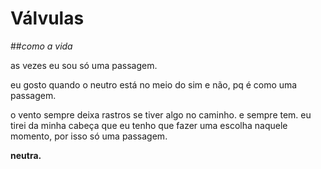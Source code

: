 # Válvulas
##_como a vida_  </p>
as vezes eu sou só uma passagem.
<p> eu gosto quando o neutro está no meio do sim e não, pq é como uma passagem.
<p> o vento sempre deixa rastros se tiver algo no caminho. e sempre tem.
eu tirei da minha cabeça que eu tenho que fazer uma escolha naquele momento, por isso só uma passagem.</p>

**neutra.**

